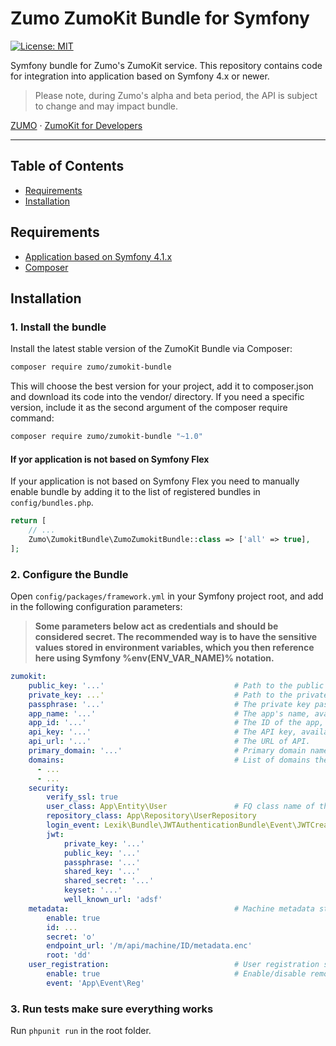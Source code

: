 # Zumo ZumoKit Bundle for Symfony

[![License: MIT](https://img.shields.io/badge/License-MIT-blue?style=flat-square)](LICENSE)

Symfony bundle for Zumo's ZumoKit service. This repository contains code for integration into application based on Symfony 4.x or newer.

> Please note, during Zumo's alpha and beta period, the API is subject to change and may impact bundle.

[ZUMO](https://zumo.money/) · [ZumoKit for Developers](https://developers.zumo.money/)

--------

## Table of Contents

- [Requirements](#requirements)
- [Installation](#installation)

## Requirements

- [Application based on Symfony 4.1.x](https://symfony.com/)
- [Composer](https://getcomposer.org/)

## Installation

### 1. Install the bundle

Install the latest stable version of the ZumoKit Bundle via Composer:

```bash
composer require zumo/zumokit-bundle
```

This will choose the best version for your project, add it to composer.json and download its code into the vendor/ directory. If you need a specific version, include it as the second argument of the composer require command:

```bash
composer require zumo/zumokit-bundle "~1.0"
```

#### If yor application is not based on Symfony Flex

If your application is not based on Symfony Flex you need to manually enable bundle by adding it to the list of registered bundles in `config/bundles.php`.

```php
return [
    // ...
    Zumo\ZumokitBundle\ZumoZumokitBundle::class => ['all' => true],
];
```

### 2. Configure the Bundle

Open `config/packages/framework.yml` in your Symfony project root, and add in the following
configuration parameters:

> **Some parameters below act as credentials and should be considered secret. The recommended
way is to have the sensitive values stored in environment variables, which you then reference
here using Symfony %env(ENV_VAR_NAME)% notation.**

```yaml
zumokit:
    public_key: '...'                             # Path to the public key file for signing tokens.
    private_key: ...'                             # Path to the private key file for signing tokens.
    passphrase: '...'                             # The private key passphrase.
    app_name: '...'                               # The app's name, available in the admin panel.
    app_id: '...'                                 # The ID of the app, available in the admin panel.
    api_key: '...'                                # The API key, available in the admin panel.
    api_url: '...'                                # The URL of API.
    primary_domain: '...'                         # Primary domain name.
    domains:                                      # List of domains the app is allowed to connect from.
      - ...
      - ...
    security:
        verify_ssl: true
        user_class: App\Entity\User               # FQ class name of the User entity.
        repository_class: App\Repository\UserRepository
        login_event: Lexik\Bundle\JWTAuthenticationBundle\Event\JWTCreatedEvent   # FQ class name of the login event to handle. ; For stateful logins use Symfony\Security\InteractiveLoginEvent
        jwt:
            private_key: '...'
            public_key: '...'
            passphrase: '...'
            shared_key: '...'
            shared_secret: '...'
            keyset: '...'
            well_known_url: 'adsf'
    metadata:                                     # Machine metadata string (generated).
        enable: true
        id: ...
        secret: 'o'
        endpoint_url: '/m/api/machine/ID/metadata.enc'
        root: 'dd'
    user_registration:                            # User registration settings.
        enable: true                              # Enable/disable remote user registration.
        event: 'App\Event\Reg'
```

### 3. Run tests make sure everything works

Run `phpunit run` in the root folder.
